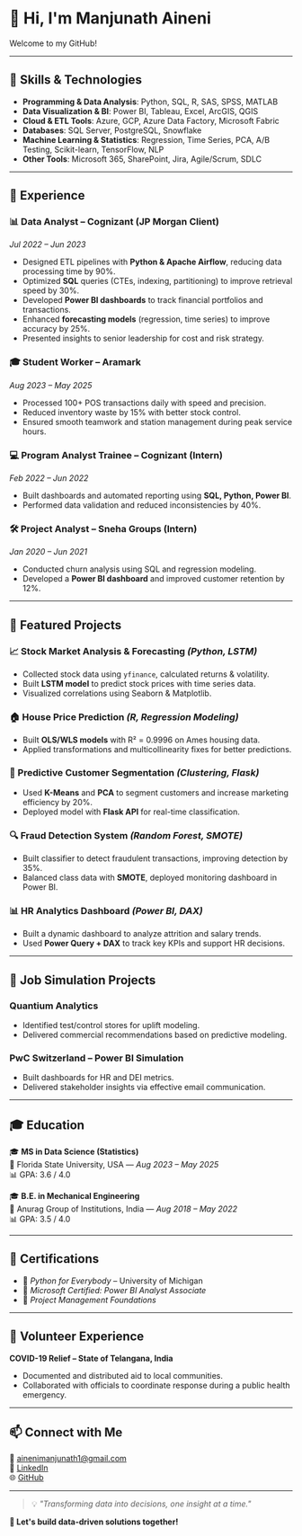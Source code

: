 # 👋 Hi, I'm Manjunath Aineni  
Welcome to my GitHub!

---

## 🔧 Skills & Technologies

- **Programming & Data Analysis**: Python, SQL, R, SAS, SPSS, MATLAB  
- **Data Visualization & BI**: Power BI, Tableau, Excel, ArcGIS, QGIS  
- **Cloud & ETL Tools**: Azure, GCP, Azure Data Factory, Microsoft Fabric  
- **Databases**: SQL Server, PostgreSQL, Snowflake  
- **Machine Learning & Statistics**: Regression, Time Series, PCA, A/B Testing, Scikit-learn, TensorFlow, NLP  
- **Other Tools**: Microsoft 365, SharePoint, Jira, Agile/Scrum, SDLC  

---

## 💼 Experience

### 📊 **Data Analyst – Cognizant (JP Morgan Client)**  
*Jul 2022 – Jun 2023*  
- Designed ETL pipelines with **Python & Apache Airflow**, reducing data processing time by 90%.  
- Optimized **SQL** queries (CTEs, indexing, partitioning) to improve retrieval speed by 30%.  
- Developed **Power BI dashboards** to track financial portfolios and transactions.  
- Enhanced **forecasting models** (regression, time series) to improve accuracy by 25%.  
- Presented insights to senior leadership for cost and risk strategy.

### 🎓 **Student Worker – Aramark**  
*Aug 2023 – May 2025*  
- Processed 100+ POS transactions daily with speed and precision.  
- Reduced inventory waste by 15% with better stock control.  
- Ensured smooth teamwork and station management during peak service hours.

### 💻 **Program Analyst Trainee – Cognizant (Intern)**  
*Feb 2022 – Jun 2022*  
- Built dashboards and automated reporting using **SQL, Python, Power BI**.  
- Performed data validation and reduced inconsistencies by 40%.

### 🛠️ **Project Analyst – Sneha Groups (Intern)**  
*Jan 2020 – Jun 2021*  
- Conducted churn analysis using SQL and regression modeling.  
- Developed a **Power BI dashboard** and improved customer retention by 12%.

---

## 📌 Featured Projects

### **📈 Stock Market Analysis & Forecasting** *(Python, LSTM)*  
- Collected stock data using `yfinance`, calculated returns & volatility.  
- Built **LSTM model** to predict stock prices with time series data.  
- Visualized correlations using Seaborn & Matplotlib.

### **🏠 House Price Prediction** *(R, Regression Modeling)*  
- Built **OLS/WLS models** with R² = 0.9996 on Ames housing data.  
- Applied transformations and multicollinearity fixes for better predictions.

### **🧠 Predictive Customer Segmentation** *(Clustering, Flask)*  
- Used **K-Means** and **PCA** to segment customers and increase marketing efficiency by 20%.  
- Deployed model with **Flask API** for real-time classification.

### **🔍 Fraud Detection System** *(Random Forest, SMOTE)*  
- Built classifier to detect fraudulent transactions, improving detection by 35%.  
- Balanced class data with **SMOTE**, deployed monitoring dashboard in Power BI.

### **📊 HR Analytics Dashboard** *(Power BI, DAX)*  
- Built a dynamic dashboard to analyze attrition and salary trends.  
- Used **Power Query + DAX** to track key KPIs and support HR decisions.

---

## 🧪 Job Simulation Projects

### **Quantium Analytics**  
- Identified test/control stores for uplift modeling.  
- Delivered commercial recommendations based on predictive modeling.

### **PwC Switzerland – Power BI Simulation**  
- Built dashboards for HR and DEI metrics.  
- Delivered stakeholder insights via effective email communication.

---

## 🎓 Education  

🎓 **MS in Data Science (Statistics)**  
📍 Florida State University, USA — *Aug 2023 – May 2025*  
📊 GPA: 3.6 / 4.0

🎓 **B.E. in Mechanical Engineering**  
📍 Anurag Group of Institutions, India — *Aug 2018 – May 2022*  
📊 GPA: 3.5 / 4.0  

---

## 🏅 Certifications  
- 📜 *Python for Everybody* – University of Michigan  
- 📜 *Microsoft Certified: Power BI Analyst Associate*  
- 📜 *Project Management Foundations*

---

## 🙋 Volunteer Experience  
**COVID-19 Relief – State of Telangana, India**  
- Documented and distributed aid to local communities.  
- Collaborated with officials to coordinate response during a public health emergency.

---

## 📫 Connect with Me  

📧 [ainenimanjunath1@gmail.com](mailto:ainenimanjunath1@gmail.com)  
💼 [LinkedIn](https://www.linkedin.com/in/manjunath-aineni-135ad)  
🌐 [GitHub](https://github.com/) <!-- Replace with your actual GitHub URL -->

---

> 💡 *"Transforming data into decisions, one insight at a time."*

**🚀 Let's build data-driven solutions together!**  
